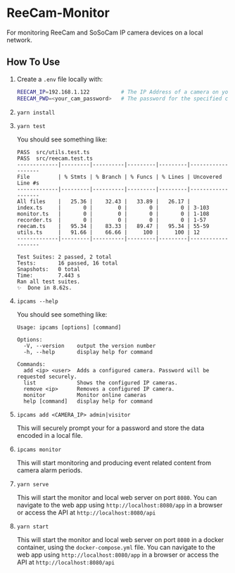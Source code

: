 # ReeCam-Monitor

For monitoring ReeCam and SoSoCam IP camera devices on a local network.

## How To Use

1. Create a `.env` file locally with:

   ```sh
   REECAM_IP=192.168.1.122          # The IP Address of a camera on your network
   REECAM_PWD=<your_cam_password>   # The password for the specified camera on your network
   ```

2. `yarn install`
3. `yarn test`

   You should see something like:

   ```
   PASS  src/utils.test.ts
   PASS  src/reecam.test.ts
   -------------|---------|----------|---------|---------|-------------------
   File         | % Stmts | % Branch | % Funcs | % Lines | Uncovered Line #s
   -------------|---------|----------|---------|---------|-------------------
   All files    |   25.36 |    32.43 |   33.89 |   26.17 |
   index.ts     |       0 |        0 |       0 |       0 | 3-103
   monitor.ts   |       0 |        0 |       0 |       0 | 1-108
   recorder.ts  |       0 |        0 |       0 |       0 | 1-57
   reecam.ts    |   95.34 |    83.33 |   89.47 |   95.34 | 55-59
   utils.ts     |   91.66 |    66.66 |     100 |     100 | 12
   -------------|---------|----------|---------|---------|-------------------

   Test Suites: 2 passed, 2 total
   Tests:       16 passed, 16 total
   Snapshots:   0 total
   Time:        7.443 s
   Ran all test suites.
   ✨  Done in 8.62s.
   ```

4. `ipcams --help`

   You should see something like:

   ```
   Usage: ipcams [options] [command]

   Options:
     -V, --version    output the version number
     -h, --help       display help for command

   Commands:
     add <ip> <user>  Adds a configured camera. Password will be requested securely.
     list             Shows the configured IP cameras.
     remove <ip>      Removes a configured IP camera.
     monitor          Monitor online cameras
     help [command]   display help for command
   ```
5. `ipcams add <CAMERA_IP> admin|visitor`

   This will securely prompt your for a password and store the data encoded in a local file.

6. `ipcams monitor`

   This will start monitoring and producing event related content from camera alarm periods.

7. `yarn serve`

   This will start the monitor and local web server on port `8080`. You can navigate to the web app using `http://localhost:8080/app` in a browser or access the API at `http://localhost:8080/api`


8. `yarn start`

   This will start the monitor and local web server on port `8080` in a docker container, using the `docker-compose.yml` file. You can navigate to the web app using `http://localhost:8080/app` in a browser or access the API at `http://localhost:8080/api`

